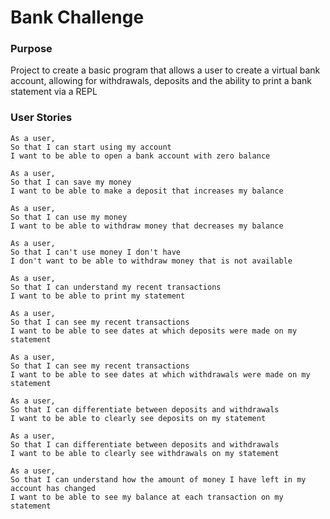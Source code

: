 # Bank Challenge

### Purpose
Project to create a basic program that allows a user to create a virtual bank account, allowing for withdrawals, deposits and the ability to print a bank statement via a REPL

### User Stories
```
As a user,
So that I can start using my account
I want to be able to open a bank account with zero balance

As a user,
So that I can save my money
I want to be able to make a deposit that increases my balance

As a user,
So that I can use my money
I want to be able to withdraw money that decreases my balance

As a user,
So that I can't use money I don't have
I don't want to be able to withdraw money that is not available

As a user,
So that I can understand my recent transactions
I want to be able to print my statement

As a user,
So that I can see my recent transactions
I want to be able to see dates at which deposits were made on my statement

As a user,
So that I can see my recent transactions
I want to be able to see dates at which withdrawals were made on my statement

As a user,
So that I can differentiate between deposits and withdrawals
I want to be able to clearly see deposits on my statement

As a user,
So that I can differentiate between deposits and withdrawals
I want to be able to clearly see withdrawals on my statement

As a user,
So that I can understand how the amount of money I have left in my account has changed
I want to be able to see my balance at each transaction on my statement
```
